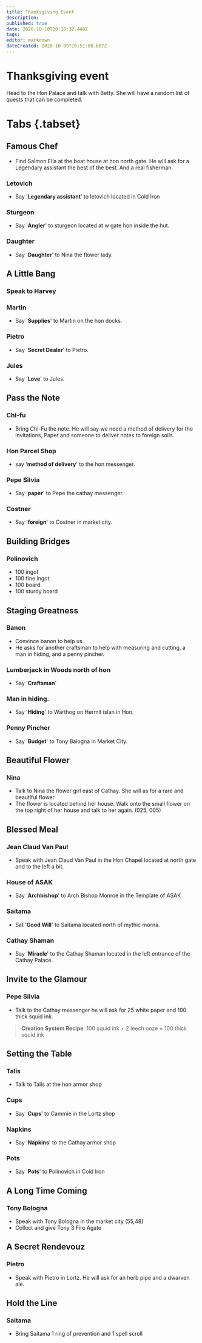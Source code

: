 ```yaml
---
title: Thanksgiving Event
description: 
published: true
date: 2020-10-10T20:18:32.448Z
tags: 
editor: markdown
dateCreated: 2020-10-09T16:51:08.687Z
---
```


# Thanksgiving event

Head to the Hon Palace and talk with Betty. She will have a random list of quests that can be completed.

# Tabs {.tabset}
## Famous Chef
- Find Salmon Ella at the boat house at hon north gate. He will ask for a Legendary assistant the best of the best. And a real fisherman.
### Letovich
- Say '**Legendary assistant**' to letovich located in Cold Iron
### Sturgeon
- Say '**Angler**' to sturgeon located at w gate hon inside the hut.
### Daughter
- Say '**Daughter**' to Nina the flower lady.

## A Little Bang
### Speak to Harvey
### Martin
- Say '**Supplies**' to Martin on the hon docks.
### Pietro
- Say '**Secret Dealer**' to Pietro.
### Jules
- Say '**Love**' to Jules.


## Pass the Note
### Chi-fu
- Bring Chi-Fu the note. He will say we need a method of delivery for the invitations, Paper and someone to deliver notes to foreign soils.
### Hon Parcel Shop
- say '**method of delivery**' to the hon messenger.
### Pepe Silvia
- Say '**paper**' to Pepe the cathay messenger.
### Costner
- Say '**foreign**' to Costner in market city.

## Building Bridges
### Polinovich
- 100 ingot
- 100 fine ingot
- 100 board
- 100 sturdy board

## Staging Greatness
### Banon
- Convince banon to help us.
- He asks for another craftsman to help with measuring and cutting, a man in hiding, and a penny pincher.
### Lumberjack in Woods north of hon
- Say '**Craftsman**'
### Man in hiding.
- Say '**Hiding**' to Warthog on Hermit islan in Hon.
### Penny Pincher
- Say '**Budget**' to Tony Balogna in Market City.

## Beautiful Flower
### Nina
- Talk to Nina the flower girl east of Cathay. She will as for a rare and beautiful flower
- The flower is located behind her house. Walk onto the small flower on the top right of her house and talk to her again. (025, 005)

## Blessed Meal
### Jean Claud Van Paul
- Speak with Jean Claud Van Paul in the Hon Chapel located at north gate and to the left a bit.

### House of ASAK
- Say '**Archbishop**' to Arch Bishop Monroe in the Template of ASAK
### Saitama
- Sat '**Good Will**' to Saitama located north of mythic morna.
### Cathay Shaman
- Say '**Miracle**' to the Cathay Shaman located in the left entrance of the Cathay Palace.

## Invite to the Glamour
### Pepe Silvia
- Talk to the Cathay messenger he will ask for 25 white paper and 100 thick squid ink.
> **Creation System Recipe**: 100 squid ink + 2 leech ooze = 100 thick squid ink

## Setting the Table
### Talis
- Talk to Talis at the hon armor shop
### Cups
- Say '**Cups**' to Cammie in the Lortz shop
### Napkins
- Say '**Napkins**' to the Cathay armor shop
### Pots
- Say '**Pots**' to Polinovich in Cold Iron

## A Long Time Coming
### Tony Bologna
- Speak with Tony Bologna in the market city (55,48)
- Collect and give Tony 3 Fire Agate

## A Secret Rendevouz
### Pietro
- Speak with Pietro in Lortz. He will ask for an herb pipe and a dwarven ale.

## Hold the Line
### Saitama
- Bring Saitama 1 ring of prevention and 1 spell scroll
